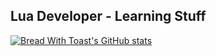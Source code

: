 ## Lua Developer - Learning Stuff

[![Bread With Toast's GitHub stats](https://github-readme-stats.vercel.app/api?username=bread-with-toast&theme=gruvbox)](https://github.com/anuraghazra/github-readme-stats)
